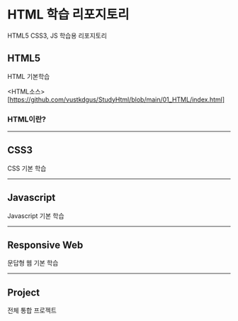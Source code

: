 # HTML 학습 리포지토리
HTML5 CSS3, JS 학습용 리포지토리


## HTML5
HTML 기본학습

<HTML소스>[https://github.com/vustkdgus/StudyHtml/blob/main/01_HTML/index.html]

### HTML이란?


-------------------

## CSS3
CSS 기본 학습

-------------------

## Javascript
Javascript 기본 학습

-------------------

## Responsive Web
문답형 웹 기본 학습

------------------

## Project
전체 통합 프로젝트
